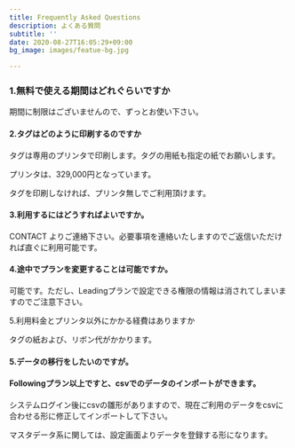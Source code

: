 ```yaml
---
title: Frequently Asked Questions
description: よくある質問
subtitle: ''
date: 2020-08-27T16:05:29+09:00
bg_image: images/featue-bg.jpg

---
```

### 1.無料で使える期間はどれぐらいですか

期間に制限はございませんので、ずっとお使い下さい。

#### 2.タグはどのように印刷するのですか

タグは専用のプリンタで印刷します。タグの用紙も指定の紙でお願いします。

プリンタは、329,000円となっています。

タグを印刷しなければ、プリンタ無しでご利用頂けます。

#### 3.利用するにはどうすればよいですか。

CONTACT よりご連絡下さい。必要事項を連絡いたしますのでご返信いただければ直ぐに利用可能です。

#### 4.途中でプランを変更することは可能ですか。

可能です。ただし、Leadingプランで設定できる権限の情報は消されてしまいますのでご注意下さい。

5\.利用料金とプリンタ以外にかかる経費はありますか

タグの紙および、リボン代がかかります。

#### 5.データの移行をしたいのですが。

#### Followingプラン以上ですと、csvでのデータのインポートができます。

システムログイン後にcsvの雛形がありますので、現在ご利用のデータをcsvに合わせる形に修正してインポートして下さい。

マスタデータ系に関しては、設定画面よりデータを登録する形になります。